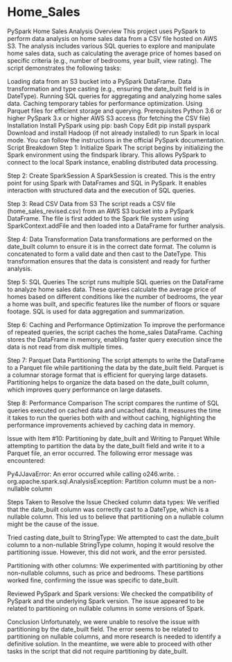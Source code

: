 # Home_Sales

PySpark Home Sales Analysis
Overview
This project uses PySpark to perform data analysis on home sales data from a CSV file hosted on AWS S3. The analysis includes various SQL queries to explore and manipulate home sales data, such as calculating the average price of homes based on specific criteria (e.g., number of bedrooms, year built, view rating). The script demonstrates the following tasks:

Loading data from an S3 bucket into a PySpark DataFrame.
Data transformation and type casting (e.g., ensuring the date_built field is in DateType).
Running SQL queries for aggregating and analyzing home sales data.
Caching temporary tables for performance optimization.
Using Parquet files for efficient storage and querying.
Prerequisites
Python 3.6 or higher
PySpark 3.x or higher
AWS S3 access (for fetching the CSV file)
Installation
Install PySpark using pip:
bash
Copy
Edit
pip install pyspark
Download and install Hadoop (if not already installed) to run Spark in local mode. You can follow the instructions in the official PySpark documentation.
Script Breakdown
Step 1: Initialize Spark
The script begins by initializing the Spark environment using the findspark library. This allows PySpark to connect to the local Spark instance, enabling distributed data processing.

Step 2: Create SparkSession
A SparkSession is created. This is the entry point for using Spark with DataFrames and SQL in PySpark. It enables interaction with structured data and the execution of SQL queries.

Step 3: Read CSV Data from S3
The script reads a CSV file (home_sales_revised.csv) from an AWS S3 bucket into a PySpark DataFrame. The file is first added to the Spark file system using SparkContext.addFile and then loaded into a DataFrame for further analysis.

Step 4: Data Transformation
Data transformations are performed on the date_built column to ensure it is in the correct date format. The column is concatenated to form a valid date and then cast to the DateType. This transformation ensures that the data is consistent and ready for further analysis.

Step 5: SQL Queries
The script runs multiple SQL queries on the DataFrame to analyze home sales data. These queries calculate the average price of homes based on different conditions like the number of bedrooms, the year a home was built, and specific features like the number of floors or square footage. SQL is used for data aggregation and summarization.

Step 6: Caching and Performance Optimization
To improve the performance of repeated queries, the script caches the home_sales DataFrame. Caching stores the DataFrame in memory, enabling faster query execution since the data is not read from disk multiple times.

Step 7: Parquet Data Partitioning
The script attempts to write the DataFrame to a Parquet file while partitioning the data by the date_built field. Parquet is a columnar storage format that is efficient for querying large datasets. Partitioning helps to organize the data based on the date_built column, which improves query performance on large datasets.

Step 8: Performance Comparison
The script compares the runtime of SQL queries executed on cached data and uncached data. It measures the time it takes to run the queries both with and without caching, highlighting the performance improvements achieved by caching data in memory.

Issue with Item #10: Partitioning by date_built and Writing to Parquet
While attempting to partition the data by the date_built field and write it to a Parquet file, an error occurred.
The following error message was encountered:

Py4JJavaError: An error occurred while calling o246.write.
: org.apache.spark.sql.AnalysisException: Partition column must be a non-nullable column

Steps Taken to Resolve the Issue
Checked column data types: We verified that the date_built column was correctly cast to a DateType, which is a nullable column. This led us to believe that partitioning on a nullable column might be the cause of the issue.

Tried casting date_built to StringType: We attempted to cast the date_built column to a non-nullable StringType column, hoping it would resolve the partitioning issue. However, this did not work, and the error persisted.

Partitioning with other columns: We experimented with partitioning by other non-nullable columns, such as price and bedrooms. These partitions worked fine, confirming the issue was specific to date_built.

Reviewed PySpark and Spark versions: We checked the compatibility of PySpark and the underlying Spark version. The issue appeared to be related to partitioning on nullable columns in some versions of Spark.

Conclusion
Unfortunately, we were unable to resolve the issue with partitioning by the date_built field. The error seems to be related to partitioning on nullable columns, and more research is needed to identify a definitive solution. In the meantime, we were able to proceed with other tasks in the script that did not require partitioning by date_built.


